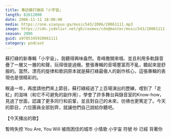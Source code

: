 ```yaml
---
title: 專訪蘇打綠談「小宇宙」
length: 82612000
date: 2006-11-11 18:00:00
media: https://one.xiaoyuu.ga/music543/2006/20061111.mp3
image: https://cdn.jsdelivr.net/gh/coxmos/cdn@master/music543/20061111.jpg
season: 2006
guid: a9785345920061111
category: podcast
---
```


蘇打綠的新專輯「小宇宙」，我聽得興味盎然。青峰撒開來唱、並且利用多軌錄音疊了一層又一層的和聲，玩得很是過癮。整張專輯的音場豐富而不亂，聽起來是舒服的。當然，漂亮的旋律和歌詞原本就是蘇打綠最傲人的創作核心，這張專輯的表現也是很精彩的。

睽違一年，再度請他們來上節目，蘇打綠經過了上百場演出的歷練，嚐到了「走紅」的滋味（和它不可避免的副作用），學會了許多舞台與錄音室的Know-how，見過了世面，認識了更多同行和前輩，並且對自己的未來，彷彿也更篤定了。今天的節目，六位團員全部到齊，就讓他們自己說給你聽吧。


【今天播出的歌】

暫時失控
You Are, You Will
被雨困住的城市
小情歌
小宇宙
符號
吵
已經
背著你
